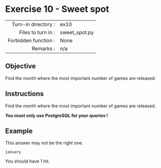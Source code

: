 # Exercise 10 - Sweet spot

|  |  |
| ---: | :--- |
| Turn-in directory : | ex10 |
| Files to turn in : | sweet\_spot.py |
| Forbidden function : | None |
| Remarks : | n/a |

## Objective

Find the month where the most important number of games are released.

## Instructions

Find the month where the most important number of games are released.

**You must only use PostgreSQL for your queries !**

## Example

This answer may not be the right one.

```text
january
```

You should have 1 hit.

